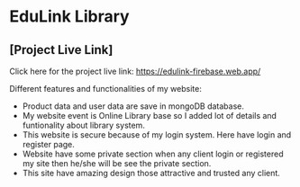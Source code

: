 # EduLink Library

## [Project Live Link]

Click here for the project live link: https://edulink-firebase.web.app/

Different features and functionalities of my website:

- Product data and user data are save in mongoDB database.
- My website event is Online Library base so I added lot of details and funtionality about library system.
- This website is secure because of my login system. Here have login and register page.
- Website have some private section when any client login or registered my site then he/she will be see the private section.
- This site have amazing design those attractive and trusted any client.
